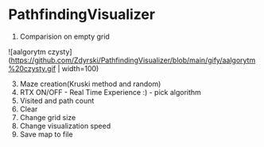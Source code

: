# PathfindingVisualizer
1. Comparision on empty grid

![aalgorytm czysty](https://github.com/Zdyrski/PathfindingVisualizer/blob/main/gify/aalgorytm%20czysty.gif | width=100)

3. Maze creation(Kruski method and random)
4. RTX ON/OFF - Real Time Experience :) - pick algorithm
5. Visited and path count
6. Clear
7. Change grid size
8. Change visualization speed
9. Save map to file

